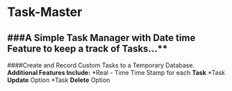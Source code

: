 # Task-Master
###A Simple Task Manager with Date time Feature to keep a track of Tasks...**
---
####Create and Record Custom Tasks to a Temporary Database.
**Additional Features Include:**
*Real - Time Time Stamp for each **Task**
*Task **Update** Option
*Task **Delete** Option

